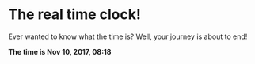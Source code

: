 # The real time clock!

Ever wanted to know what the time is? Well, your journey is about to end!

**The time is Nov 10, 2017, 08:18**